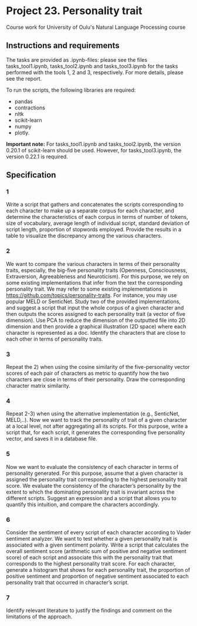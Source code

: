 # Project 23. Personality trait
Course work for University of Oulu's Natural Language Processing course

## Instructions and requirements
The tasks are provided as .ipynb-files: please see the files tasks_tool1.ipynb, tasks_tool2.ipynb and tasks_tool3.ipynb for the tasks performed with the tools 1, 2 and 3, respectively. For more details, please see the report.

To run the scripts, the following libraries are required:
* pandas
* contractions
* nltk
* scikit-learn
* numpy
* plotly.

**Important note:** For tasks_tool1.ipynb and tasks_tool2.ipynb, the version 0.20.1 of scikit-learn should be used. However, for tasks_tool3.ipynb, the version 0.22.1 is required.

## Specification

### 1
Write a script that gathers and concatenates the scripts corresponding to each character to make up a separate corpus for each character, and determine the characteristics of each corpus in terms of number of tokens, size of vocabulary, average length of individual script, standard deviation of script length, proportion of stopwords employed. Provide the results in a table to visualize the discrepancy among the various characters. 

### 2
We want to compare the various characters in terms of their personality traits, especially, the big-five personality traits (Openness, Consciousness, Extraversion, Agreeableness and Neuroticism). For this purpose, we rely on some existing implementations that infer from the text the corresponding personality trait. We may refer to some existing implementations in https://github.com/topics/personality-traits. For instance, you may use popular MELD or SenticNet. Study two of the provided implementations, and suggest a script that input the whole corpus of a given character and then outputs the scores assigned to each personality trait (a vector of five dimension). Use PCA to reduce the dimension of the outputted file into 2D dimension and then provide a graphical illustration (2D space) where each character is represented as a doc. Identify the characters that are close to each other in terms of personality traits.

### 3
Repeat the 2) when using the cosine similarity of the five-personality vector scores of each pair of characters as metric to quantify how the two characters are close in terms of their personality. Draw the corresponding character matrix similarity.

### 4
Repeat 2-3) when using the alternative implementation (e.g., SenticNet, MELD,..).
Now we want to track the personality of trait of a given character at a local level, not after aggregating all its scripts. For this purpose, write a script that, for each script, it generates the corresponding five personality vector, and saves it in a database file.

### 5
Now we want to evaluate the consistency of each character in terms of personality generated. For this purpose, assume that a given character is assigned the personality trait corresponding to the highest personality trait score. We evaluate the consistency of the character’s personality by the extent to which the  dominating personality trait is invariant across the different scripts. Suggest an expression and a script that allows you to quantify this intuition, and compare the characters accordingly. 

### 6
Consider the sentiment of every script of each character according to Vader sentiment analyzer. We want to test whether a given personality trait is associated with a given sentiment polarity. Write a script that calculates the overall sentiment score (arithmetic sum of positive and negative sentiment score) of each script and associate this with the personality trait that corresponds to the highest personality trait score. For each character, generate a histogram that shows for each personality trait, the proportion of positive sentiment and proportion of negative sentiment associated to each personality trait that occurred in character’s script.

### 7
Identify relevant literature to justify the findings and comment on the limitations of the approach.   
